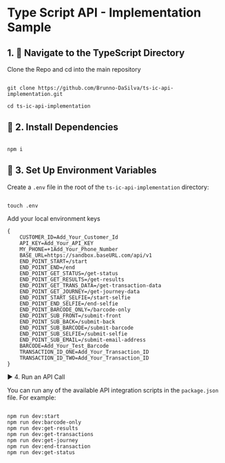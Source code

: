 # Type Script API - Implementation Sample

## 1. 📁 Navigate to the TypeScript Directory

Clone the Repo and cd into the main repository

```

git clone https://github.com/Brunno-DaSilva/ts-ic-api-implementation.git

cd ts-ic-api-implementation

```

## 🧱 2. Install Dependencies

```

npm i

```

## 🔐 3. Set Up Environment Variables

Create a `.env` file in the root of the `ts-ic-api-implementation` directory:

```

touch .env

```

Add your local environment keys

```
{
    CUSTOMER_ID=Add_Your_Customer_Id
    API_KEY=Add_Your_API_KEY
    MY_PHONE=+1Add_Your_Phone_Number
    BASE_URL=https://sandbox.baseURL.com/api/v1
    END_POINT_START=/start
    END_POINT_END=/end
    END_POINT_GET_STATUS=/get-status
    END_POINT_GET_RESULTS=/get-results
    END_POINT_GET_TRANS_DATA=/get-transaction-data
    END_POINT_GET_JOURNEY=/get-journey-data
    END_POINT_START_SELFIE=/start-selfie
    END_POINT_END_SELFIE=/end-selfie
    END_POINT_BARCODE_ONLY=/barcode-only
    END_POINT_SUB_FRONT=/submit-front
    END_POINT_SUB_BACK=/submit-back
    END_POINT_SUB_BARCODE=/submit-barcode
    END_POINT_SUB_SELFIE=/submit-selfie
    END_POINT_SUB_EMAIL=/submit-email-address
    BARCODE=Add_Your_Test_Barcode
    TRANSACTION_ID_ONE=Add_Your_Transaction_ID
    TRANSACTION_ID_TWO=Add_Your_Transaction_ID
}

```

▶️ 4. Run an API Call

You can run any of the available API integration scripts in the `package.json` file. For example:

```

npm run dev:start
npm run dev:barcode-only
npm run dev:get-results
npm run dev:get-transactions
npm run dev:get-journey
npm run dev:end-transaction
npm run dev:get-status

```
